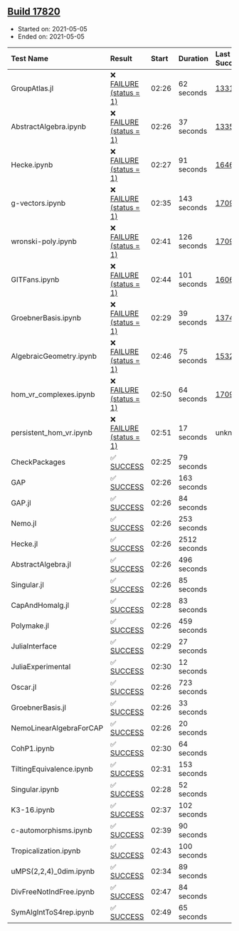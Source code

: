 ## [Build 17820](https://oscarci.mathematik.uni-kl.de/job/oscar/17820/)

* Started on: 2021-05-05
* Ended on: 2021-05-05

| Test Name    | Result | Start | Duration | Last Success | First Failure |
|:-------------|:-------|:------|:---------|:-------------|:--------------|
| GroupAtlas.jl | ❌ [FAILURE (status = 1)](https://oscarci.mathematik.uni-kl.de/job/oscar/17820/artifact/logs/build-17820/GroupAtlas.jl.log) | 02:26 | 62 seconds | [13311](https://oscarci.mathematik.uni-kl.de/job/oscar/13311/) | [13312](https://oscarci.mathematik.uni-kl.de/job/oscar/13312/) |
| AbstractAlgebra.ipynb | ❌ [FAILURE (status = 1)](https://oscarci.mathematik.uni-kl.de/job/oscar/17820/artifact/logs/build-17820/AbstractAlgebra.ipynb.log) | 02:26 | 37 seconds | [13355](https://oscarci.mathematik.uni-kl.de/job/oscar/13355/) | [13356](https://oscarci.mathematik.uni-kl.de/job/oscar/13356/) |
| Hecke.ipynb | ❌ [FAILURE (status = 1)](https://oscarci.mathematik.uni-kl.de/job/oscar/17820/artifact/logs/build-17820/Hecke.ipynb.log) | 02:27 | 91 seconds | [16463](https://oscarci.mathematik.uni-kl.de/job/oscar/16463/) | [16464](https://oscarci.mathematik.uni-kl.de/job/oscar/16464/) |
| g-vectors.ipynb | ❌ [FAILURE (status = 1)](https://oscarci.mathematik.uni-kl.de/job/oscar/17820/artifact/logs/build-17820/g-vectors.ipynb.log) | 02:35 | 143 seconds | [17099](https://oscarci.mathematik.uni-kl.de/job/oscar/17099/) | [17100](https://oscarci.mathematik.uni-kl.de/job/oscar/17100/) |
| wronski-poly.ipynb | ❌ [FAILURE (status = 1)](https://oscarci.mathematik.uni-kl.de/job/oscar/17820/artifact/logs/build-17820/wronski-poly.ipynb.log) | 02:41 | 126 seconds | [17098](https://oscarci.mathematik.uni-kl.de/job/oscar/17098/) | [17099](https://oscarci.mathematik.uni-kl.de/job/oscar/17099/) |
| GITFans.ipynb | ❌ [FAILURE (status = 1)](https://oscarci.mathematik.uni-kl.de/job/oscar/17820/artifact/logs/build-17820/GITFans.ipynb.log) | 02:44 | 101 seconds | [16068](https://oscarci.mathematik.uni-kl.de/job/oscar/16068/) | [16069](https://oscarci.mathematik.uni-kl.de/job/oscar/16069/) |
| GroebnerBasis.ipynb | ❌ [FAILURE (status = 1)](https://oscarci.mathematik.uni-kl.de/job/oscar/17820/artifact/logs/build-17820/GroebnerBasis.ipynb.log) | 02:29 | 39 seconds | [13748](https://oscarci.mathematik.uni-kl.de/job/oscar/13748/) | [13749](https://oscarci.mathematik.uni-kl.de/job/oscar/13749/) |
| AlgebraicGeometry.ipynb | ❌ [FAILURE (status = 1)](https://oscarci.mathematik.uni-kl.de/job/oscar/17820/artifact/logs/build-17820/AlgebraicGeometry.ipynb.log) | 02:46 | 75 seconds | [15322](https://oscarci.mathematik.uni-kl.de/job/oscar/15322/) | [15323](https://oscarci.mathematik.uni-kl.de/job/oscar/15323/) |
| hom_vr_complexes.ipynb | ❌ [FAILURE (status = 1)](https://oscarci.mathematik.uni-kl.de/job/oscar/17820/artifact/logs/build-17820/hom_vr_complexes.ipynb.log) | 02:50 | 64 seconds | [17099](https://oscarci.mathematik.uni-kl.de/job/oscar/17099/) | [17100](https://oscarci.mathematik.uni-kl.de/job/oscar/17100/) |
| persistent_hom_vr.ipynb | ❌ [FAILURE (status = 1)](https://oscarci.mathematik.uni-kl.de/job/oscar/17820/artifact/logs/build-17820/persistent_hom_vr.ipynb.log) | 02:51 | 17 seconds | unknown | unknown |
| CheckPackages | ✅ [SUCCESS](https://oscarci.mathematik.uni-kl.de/job/oscar/17820/artifact/logs/build-17820/CheckPackages.log) | 02:25 | 79 seconds |  |  |
| GAP | ✅ [SUCCESS](https://oscarci.mathematik.uni-kl.de/job/oscar/17820/artifact/logs/build-17820/GAP.log) | 02:26 | 163 seconds |  |  |
| GAP.jl | ✅ [SUCCESS](https://oscarci.mathematik.uni-kl.de/job/oscar/17820/artifact/logs/build-17820/GAP.jl.log) | 02:26 | 84 seconds |  |  |
| Nemo.jl | ✅ [SUCCESS](https://oscarci.mathematik.uni-kl.de/job/oscar/17820/artifact/logs/build-17820/Nemo.jl.log) | 02:26 | 253 seconds |  |  |
| Hecke.jl | ✅ [SUCCESS](https://oscarci.mathematik.uni-kl.de/job/oscar/17820/artifact/logs/build-17820/Hecke.jl.log) | 02:26 | 2512 seconds |  |  |
| AbstractAlgebra.jl | ✅ [SUCCESS](https://oscarci.mathematik.uni-kl.de/job/oscar/17820/artifact/logs/build-17820/AbstractAlgebra.jl.log) | 02:26 | 496 seconds |  |  |
| Singular.jl | ✅ [SUCCESS](https://oscarci.mathematik.uni-kl.de/job/oscar/17820/artifact/logs/build-17820/Singular.jl.log) | 02:26 | 85 seconds |  |  |
| CapAndHomalg.jl | ✅ [SUCCESS](https://oscarci.mathematik.uni-kl.de/job/oscar/17820/artifact/logs/build-17820/CapAndHomalg.jl.log) | 02:28 | 83 seconds |  |  |
| Polymake.jl | ✅ [SUCCESS](https://oscarci.mathematik.uni-kl.de/job/oscar/17820/artifact/logs/build-17820/Polymake.jl.log) | 02:26 | 459 seconds |  |  |
| JuliaInterface | ✅ [SUCCESS](https://oscarci.mathematik.uni-kl.de/job/oscar/17820/artifact/logs/build-17820/JuliaInterface.log) | 02:29 | 27 seconds |  |  |
| JuliaExperimental | ✅ [SUCCESS](https://oscarci.mathematik.uni-kl.de/job/oscar/17820/artifact/logs/build-17820/JuliaExperimental.log) | 02:30 | 12 seconds |  |  |
| Oscar.jl | ✅ [SUCCESS](https://oscarci.mathematik.uni-kl.de/job/oscar/17820/artifact/logs/build-17820/Oscar.jl.log) | 02:26 | 723 seconds |  |  |
| GroebnerBasis.jl | ✅ [SUCCESS](https://oscarci.mathematik.uni-kl.de/job/oscar/17820/artifact/logs/build-17820/GroebnerBasis.jl.log) | 02:26 | 33 seconds |  |  |
| NemoLinearAlgebraForCAP | ✅ [SUCCESS](https://oscarci.mathematik.uni-kl.de/job/oscar/17820/artifact/logs/build-17820/NemoLinearAlgebraForCAP.log) | 02:26 | 20 seconds |  |  |
| CohP1.ipynb | ✅ [SUCCESS](https://oscarci.mathematik.uni-kl.de/job/oscar/17820/artifact/logs/build-17820/CohP1.ipynb.log) | 02:30 | 64 seconds |  |  |
| TiltingEquivalence.ipynb | ✅ [SUCCESS](https://oscarci.mathematik.uni-kl.de/job/oscar/17820/artifact/logs/build-17820/TiltingEquivalence.ipynb.log) | 02:31 | 153 seconds |  |  |
| Singular.ipynb | ✅ [SUCCESS](https://oscarci.mathematik.uni-kl.de/job/oscar/17820/artifact/logs/build-17820/Singular.ipynb.log) | 02:28 | 52 seconds |  |  |
| K3-16.ipynb | ✅ [SUCCESS](https://oscarci.mathematik.uni-kl.de/job/oscar/17820/artifact/logs/build-17820/K3-16.ipynb.log) | 02:37 | 102 seconds |  |  |
| c-automorphisms.ipynb | ✅ [SUCCESS](https://oscarci.mathematik.uni-kl.de/job/oscar/17820/artifact/logs/build-17820/c-automorphisms.ipynb.log) | 02:39 | 90 seconds |  |  |
| Tropicalization.ipynb | ✅ [SUCCESS](https://oscarci.mathematik.uni-kl.de/job/oscar/17820/artifact/logs/build-17820/Tropicalization.ipynb.log) | 02:43 | 100 seconds |  |  |
| uMPS(2,2,4)_0dim.ipynb | ✅ [SUCCESS](https://oscarci.mathematik.uni-kl.de/job/oscar/17820/artifact/logs/build-17820/uMPS-2-2-4-_0dim.ipynb.log) | 02:34 | 89 seconds |  |  |
| DivFreeNotIndFree.ipynb | ✅ [SUCCESS](https://oscarci.mathematik.uni-kl.de/job/oscar/17820/artifact/logs/build-17820/DivFreeNotIndFree.ipynb.log) | 02:47 | 84 seconds |  |  |
| SymAlgIntToS4rep.ipynb | ✅ [SUCCESS](https://oscarci.mathematik.uni-kl.de/job/oscar/17820/artifact/logs/build-17820/SymAlgIntToS4rep.ipynb.log) | 02:49 | 65 seconds |  |  |
